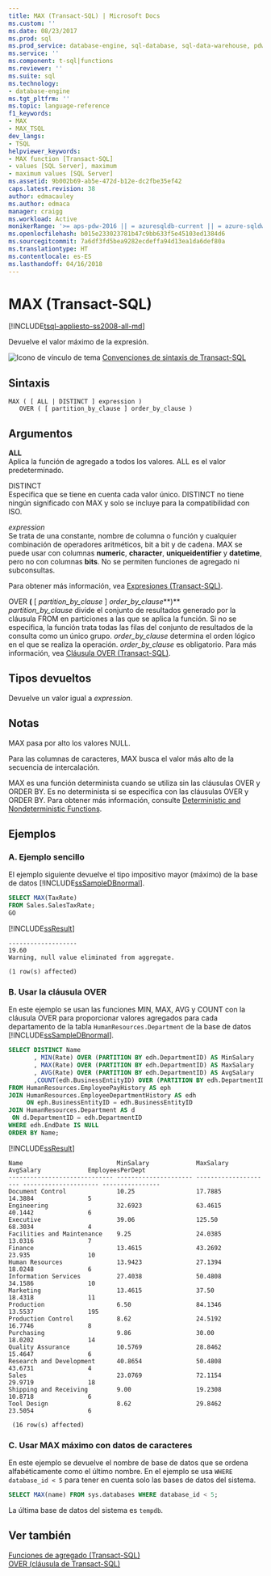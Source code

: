 ```yaml
---
title: MAX (Transact-SQL) | Microsoft Docs
ms.custom: ''
ms.date: 08/23/2017
ms.prod: sql
ms.prod_service: database-engine, sql-database, sql-data-warehouse, pdw
ms.service: ''
ms.component: t-sql|functions
ms.reviewer: ''
ms.suite: sql
ms.technology:
- database-engine
ms.tgt_pltfrm: ''
ms.topic: language-reference
f1_keywords:
- MAX
- MAX_TSQL
dev_langs:
- TSQL
helpviewer_keywords:
- MAX function [Transact-SQL]
- values [SQL Server], maximum
- maximum values [SQL Server]
ms.assetid: 9b002b69-ab5e-472d-b12e-dc2fbe35ef42
caps.latest.revision: 38
author: edmacauley
ms.author: edmaca
manager: craigg
ms.workload: Active
monikerRange: '>= aps-pdw-2016 || = azuresqldb-current || = azure-sqldw-latest || >= sql-server-2016 || = sqlallproducts-allversions'
ms.openlocfilehash: b015e233023781b47c9bb633f5e45103ed1384d6
ms.sourcegitcommit: 7a6df3fd5bea9282ecdeffa94d13ea1da6def80a
ms.translationtype: HT
ms.contentlocale: es-ES
ms.lasthandoff: 04/16/2018
---
```

# <a name="max-transact-sql"></a>MAX (Transact-SQL)
[!INCLUDE[tsql-appliesto-ss2008-all-md](../../includes/tsql-appliesto-ss2008-all-md.md)]

  Devuelve el valor máximo de la expresión.  
  
 ![Icono de vínculo de tema](../../database-engine/configure-windows/media/topic-link.gif "Icono de vínculo de tema") [Convenciones de sintaxis de Transact-SQL](../../t-sql/language-elements/transact-sql-syntax-conventions-transact-sql.md)  
  
## <a name="syntax"></a>Sintaxis  
  
```  
MAX ( [ ALL | DISTINCT ] expression )  
   OVER ( [ partition_by_clause ] order_by_clause )     
```  
  
## <a name="arguments"></a>Argumentos  
 **ALL**  
 Aplica la función de agregado a todos los valores. ALL es el valor predeterminado.  
  
 DISTINCT  
 Especifica que se tiene en cuenta cada valor único. DISTINCT no tiene ningún significado con MAX y solo se incluye para la compatibilidad con ISO.  
  
 *expression*  
 Se trata de una constante, nombre de columna o función y cualquier combinación de operadores aritméticos, bit a bit y de cadena. MAX se puede usar con columnas **numeric**, **character**, **uniqueidentifier** y **datetime**, pero no con columnas **bits**. No se permiten funciones de agregado ni subconsultas.  
  
 Para obtener más información, vea [Expresiones &#40;Transact-SQL&#41;](../../t-sql/language-elements/expressions-transact-sql.md).  
  
 OVER **(** [ *partition_by_clause* ] *order_by_clause***)**  
 *partition_by_clause* divide el conjunto de resultados generado por la cláusula FROM en particiones a las que se aplica la función. Si no se especifica, la función trata todas las filas del conjunto de resultados de la consulta como un único grupo. *order_by_clause* determina el orden lógico en el que se realiza la operación. *order_by_clause* es obligatorio. Para más información, vea [Cláusula OVER &#40;Transact-SQL&#41;](../../t-sql/queries/select-over-clause-transact-sql.md).  
  
## <a name="return-types"></a>Tipos devueltos  
 Devuelve un valor igual a *expression*.  
  
## <a name="remarks"></a>Notas  
 MAX pasa por alto los valores NULL.  
  
 Para las columnas de caracteres, MAX busca el valor más alto de la secuencia de intercalación.  
  
 MAX es una función determinista cuando se utiliza sin las cláusulas OVER y ORDER BY. Es no determinista si se especifica con las cláusulas OVER y ORDER BY. Para obtener más información, consulte [Deterministic and Nondeterministic Functions](../../relational-databases/user-defined-functions/deterministic-and-nondeterministic-functions.md).  
  
## <a name="examples"></a>Ejemplos  
  
### <a name="a-simple-example"></a>A. Ejemplo sencillo  
 El ejemplo siguiente devuelve el tipo impositivo mayor (máximo) de la base de datos [!INCLUDE[ssSampleDBnormal](../../includes/sssampledbnormal-md.md)].  
  
```sql  
SELECT MAX(TaxRate)  
FROM Sales.SalesTaxRate;  
GO  
```  
  
 [!INCLUDE[ssResult](../../includes/ssresult-md.md)]  
  
 ```  
 -------------------  
 19.60  
 Warning, null value eliminated from aggregate.  
  
 (1 row(s) affected)  
 ```  
  
### <a name="b-using-the-over-clause"></a>B. Usar la cláusula OVER  
 En este ejemplo se usan las funciones MIN, MAX, AVG y COUNT con la cláusula OVER para proporcionar valores agregados para cada departamento de la tabla `HumanResources.Department` de la base de datos [!INCLUDE[ssSampleDBnormal](../../includes/sssampledbnormal-md.md)].  
  
```sql  
SELECT DISTINCT Name  
       , MIN(Rate) OVER (PARTITION BY edh.DepartmentID) AS MinSalary  
       , MAX(Rate) OVER (PARTITION BY edh.DepartmentID) AS MaxSalary  
       , AVG(Rate) OVER (PARTITION BY edh.DepartmentID) AS AvgSalary  
       ,COUNT(edh.BusinessEntityID) OVER (PARTITION BY edh.DepartmentID) AS EmployeesPerDept  
FROM HumanResources.EmployeePayHistory AS eph  
JOIN HumanResources.EmployeeDepartmentHistory AS edh  
     ON eph.BusinessEntityID = edh.BusinessEntityID  
JOIN HumanResources.Department AS d  
 ON d.DepartmentID = edh.DepartmentID  
WHERE edh.EndDate IS NULL  
ORDER BY Name;  
```  
  
 [!INCLUDE[ssResult](../../includes/ssresult-md.md)]  
  
```  
Name                          MinSalary             MaxSalary             AvgSalary             EmployeesPerDept  
----------------------------- --------------------- --------------------- --------------------- ----------------  
Document Control              10.25                 17.7885               14.3884               5  
Engineering                   32.6923               63.4615               40.1442               6  
Executive                     39.06                 125.50                68.3034               4  
Facilities and Maintenance    9.25                  24.0385               13.0316               7  
Finance                       13.4615               43.2692               23.935                10  
Human Resources               13.9423               27.1394               18.0248               6  
Information Services          27.4038               50.4808               34.1586               10  
Marketing                     13.4615               37.50                 18.4318               11  
Production                    6.50                  84.1346               13.5537               195  
Production Control            8.62                  24.5192               16.7746               8  
Purchasing                    9.86                  30.00                 18.0202               14  
Quality Assurance             10.5769               28.8462               15.4647               6  
Research and Development      40.8654               50.4808               43.6731               4  
Sales                         23.0769               72.1154               29.9719               18  
Shipping and Receiving        9.00                  19.2308               10.8718               6  
Tool Design                   8.62                  29.8462               23.5054               6  
  
 (16 row(s) affected)  
```  
  
### <a name="c-using-max-with-character-data"></a>C. Usar MAX máximo con datos de caracteres   
En este ejemplo se devuelve el nombre de base de datos que se ordena alfabéticamente como el último nombre. En el ejemplo se usa `WHERE database_id < 5` para tener en cuenta solo las bases de datos del sistema.  
```sql   
SELECT MAX(name) FROM sys.databases WHERE database_id < 5;
```
La última base de datos del sistema es `tempdb`.  
  
## <a name="see-also"></a>Ver también  
 [Funciones de agregado &#40;Transact-SQL&#41;](../../t-sql/functions/aggregate-functions-transact-sql.md)   
 [OVER &#40;cláusula de Transact-SQL&#41;](../../t-sql/queries/select-over-clause-transact-sql.md)  
  
  

